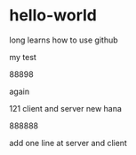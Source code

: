 # hello-world
long learns how to use github


my test


88898


again


121 client and server new hana



888888

add one line at server and client
